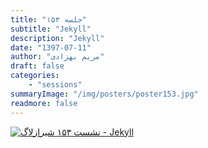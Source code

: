 ```yaml
---
title: "جلسه ۱۵۳"
subtitle: "Jekyll"
description: "Jekyll"
date: "1397-07-11"
author: "مریم بهزادی"
draft: false
categories:
    - "sessions"
summaryImage: "/img/posters/poster153.jpg"
readmore: false
---
```

[![نشست ۱۵۳ شیرازلاگ - Jekyll](/img/posters/poster153.jpg)](/img/posters/poster153.jpg)

